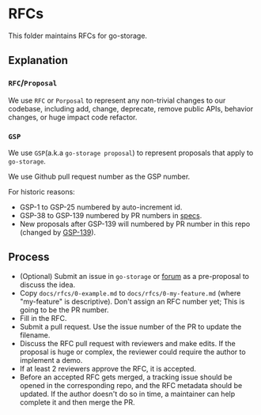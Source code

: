 # RFCs

This folder maintains RFCs for go-storage.

## Explanation

### `RFC`/`Proposal`

We use `RFC` or `Porposal` to represent any non-trivial changes to our codebase, including add, change, deprecate, remove public APIs, behavior changes, or huge impact code refactor.

### `GSP`

We use `GSP`(a.k.a `go-storage proposal`) to represent proposals that apply to `go-storage`.

We use Github pull request number as the GSP number.

For historic reasons:

- GSP-1 to GSP-25 numbered by auto-increment id.
- GSP-38 to GSP-139 numbered by PR numbers in [specs](https://github.com/beyondstorage/specs).
- New proposals after GSP-139 will numbered by PR number in this repo (changed by [GSP-139](./139-split-specs.md)).

## Process

- (Optional) Submit an issue in `go-storage` or [forum](https://forum.beyondstorage.io/) as a pre-proposal to discuss the idea.
- Copy `docs/rfcs/0-example.md` to `docs/rfcs/0-my-feature.md` (where "my-feature" is descriptive). Don't assign an RFC number yet; This is going to be the PR number.
- Fill in the RFC.
- Submit a pull request. Use the issue number of the PR to update the filename.
- Discuss the RFC pull request with reviewers and make edits. If the proposal is huge or complex, the reviewer could require the author to implement a demo.
- If at least 2 reviewers approve the RFC, it is accepted.
- Before an accepted RFC gets merged, a tracking issue should be opened in the corresponding repo, and the RFC metadata should be updated. If the author doesn't do so in time, a maintainer can help complete it and then merge the PR.
